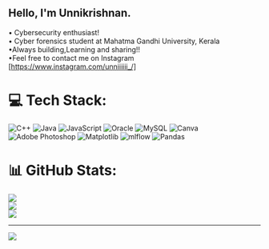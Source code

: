 ## Hello, I'm Unnikrishnan.
• Cybersecurity enthusiast! <br/>
• Cyber forensics student at Mahatma Gandhi University, Kerala <br/>
•Always building,Learning and sharing!! <br/>
•Feel free to contact me on Instagram [https://www.instagram.com/unniiiiii_/] <br/>


# 💻 Tech Stack:
![C++](https://img.shields.io/badge/c++-%2300599C.svg?style=for-the-badge&logo=c%2B%2B&logoColor=white) ![Java](https://img.shields.io/badge/java-%23ED8B00.svg?style=for-the-badge&logo=openjdk&logoColor=white) ![JavaScript](https://img.shields.io/badge/javascript-%23323330.svg?style=for-the-badge&logo=javascript&logoColor=%23F7DF1E) ![Oracle](https://img.shields.io/badge/Oracle-F80000?style=for-the-badge&logo=oracle&logoColor=white) ![MySQL](https://img.shields.io/badge/mysql-4479A1.svg?style=for-the-badge&logo=mysql&logoColor=white) ![Canva](https://img.shields.io/badge/Canva-%2300C4CC.svg?style=for-the-badge&logo=Canva&logoColor=white) ![Adobe Photoshop](https://img.shields.io/badge/adobe%20photoshop-%2331A8FF.svg?style=for-the-badge&logo=adobe%20photoshop&logoColor=white) ![Matplotlib](https://img.shields.io/badge/Matplotlib-%23ffffff.svg?style=for-the-badge&logo=Matplotlib&logoColor=black) ![mlflow](https://img.shields.io/badge/mlflow-%23d9ead3.svg?style=for-the-badge&logo=numpy&logoColor=blue) ![Pandas](https://img.shields.io/badge/pandas-%23150458.svg?style=for-the-badge&logo=pandas&logoColor=white)
# 📊 GitHub Stats:
![](https://github-readme-stats.vercel.app/api?username=Unnii2905&theme=merko&hide_border=false&include_all_commits=false&count_private=false)<br/>
![](https://nirzak-streak-stats.vercel.app/?user=Unnii2905&theme=merko&hide_border=false)<br/>
![](https://github-readme-stats.vercel.app/api/top-langs/?username=Unnii2905&theme=merko&hide_border=false&include_all_commits=false&count_private=false&layout=compact)

---
[![](https://visitcount.itsvg.in/api?id=Unnii2905&icon=0&color=0)](https://visitcount.itsvg.in)

<!-- Proudly created with GPRM ( https://gprm.itsvg.in ) -->
